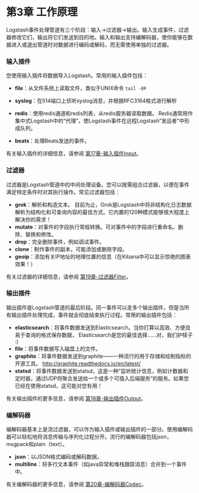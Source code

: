 # 第3章 工作原理

Logstash事件处理管道有三个阶段：输入→过滤器→输出。输入生成事件，过滤器修改它们，输出将它们发送到目的地。输入和输出支持编解码器，使你能够在数据进入或退出管道时对数据进行编码或解码，而无需使用单独的过滤器。

### 输入插件
您使用输入插件将数据导入Logstash。常用的输入插件包括：

- **file**：从文件系统上读取文件，类似于UNIX命令 `tail -0F`

- **syslog**：在514端口上侦听syslog消息，并根据RFC3164格式进行解析

- **redis**：使用redis通道和redis列表，从redis服务器读取数据。 Redis通常用作集中式Logstash中的“代理”，使Logstash事件在远程Logstash“发运者”中形成队列。

- **beats**：处理Beats发送的事件。

有关输入插件的详细信息，请参阅 [第17章-输入插件Input](../17-Input-plugins/README.md)。

### 过滤器
过滤器是Logstash管道中的中间处理设备。您可以按需组合过滤器，以便在事件满足特定条件时对其执行操作。常见过滤器包括：

- **grok**：解析和构造文本。 目前为止，Grok是Logstash中将非结构化日志数据解析为结构化和可查询内容的最佳方式。它内置的120种模式能够很大程度上解决你的需求！
- **mutate**：对事件的字段执行常规转换。可对事件中的字段进行重命名、删除、替换和修改。
- **drop**：完全删除事件，例如调试事件。
- **clone**：制作事件的副本，可能添加或删除字段。
- **geoip**：添加有关IP地址的地理位置的信息（在Kibana中可以显示惊艳的图表效果！）

有关过滤器的详细信息，请参阅 [第19章-过滤器Filter](../19-Filter-plugins/README.md)。

### 输出插件
输出插件是Logstash管道的最后阶段。同一事件可以走多个输出插件，但是当所有输出插件处理完成，事件就会彻底结束执行过程。常用的输出插件包括：

- **elasticsearch**：将事件数据发送到Elasticsearch。当你打算以高效、方便且易于查询的格式保存数据， Elasticsearch是您的最佳选择……对，我们护犊子 :)
- **file**：将事件数据写入磁盘上的文件。
- **graphite**：将事件数据发送到graphite——一种流行的用于存储和绘制指标的开源工具。 http://graphite.readthedocs.io/en/latest/
- **statsd**：将事件数据发送到statsd，这是一种“监听统计信息，例如计数器和定时器，通过UDP将聚合发送给一个或多个可插入后端服务”的服务。如果您已经在使用statsd，这可能对您有用！

有关输出插件的更多信息，请参阅 [第18章-输出插件Output](../18-Output-plugins/README.md)。

### 编解码器

编解码器基本上是流过滤器，可以作为输入插件或输出插件的一部分。使用编解码器可以轻松地将消息传输与序列化过程分开。流行的编解码器包括json，msgpack和plain（text）。

- **json**：以JSON格式编码或解码数据。
- **multiline**：将多行文本事件（如java异常和堆栈跟踪消息）合并到一个事件中。

有关编解码器的更多信息，请参阅 [第20章-编解码器Codec](../20-Coder-plugins/README.md)。
